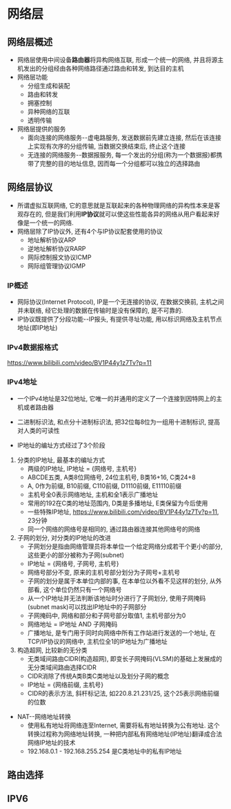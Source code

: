 # 网络层

## 网络层概述
- 网络层使用中间设备**路由器**将异构网络互联, 形成一个统一的网络, 并且将源主机发出的分组经由各种网络路径通过路由和转发, 到达目的主机
- 网络层功能
    - 分组生成和装配
    - 路由和转发
    - 拥塞控制
    - 异种网络的互联
    - 透明传输
- 网络层提供的服务
    - 面向连接的网络服务--虚电路服务, 发送数据前先建立连接, 然后在该连接上实现有次序的分组传输, 当数据交换结束后, 终止这个连接
    - 无连接的网络服务--数据报服务, 每一个发出的分组(称为一个数据报)都携带了完整的目的地址信息, 因而每一个分组都可以独立的选择路由

## 网络层协议
- 所谓虚拟互联网络, 它的意思就是互联起来的各种物理网络的异构性本来是客观存在的, 但是我们利用**IP协议**就可以使这些性能各异的网络从用户看起来好像是一个统一的网络.
- 网络层除了IP协议外, 还有4个与IP协议配套使用的协议
    - 地址解析协议ARP
    - 逆地址解析协议RARP
    - 网际控制报文协议ICMP
    - 网际组管理协议IGMP
### IP概述
- 网际协议(Internet Protocol), IP是一个无连接的协议, 在数据交换前, 主机之间并未联络, 经它处理的数据在传输时是没有保障的, 是不可靠的.
- IP协议既提供了分段功能--IP报头, 有提供寻址功能, 用以标识网络及主机节点地址(即IP地址)
### IPv4数据报格式
https://www.bilibili.com/video/BV1P44y1z7Tv?p=11
### IPv4地址
- 一个IPv4地址是32位地址, 它唯一的并通用的定义了一个连接到因特网上的主机或者路由器
- 二进制标识法, 和点分十进制标识法, 把32位每8位为一组用十进制标识, 提高对人类的可读性

- IP地址的编址方式经过了3个阶段
1. 分类的IP地址, 最基本的编址方式
    - 两级的IP地址, IP地址 = {网络号, 主机号}
    - ABCDE五类, A类8位网络号, 24位主机号, B类16+16, C类24+8
    - A, 0作为前缀, B10前缀, C110前缀, D1110前缀, E11110前缀
    - 主机号全0表示网络地址, 主机和全1表示广播地址
    - 常用的192在C类的地址范围内, D类是多播地址, E类保留为今后使用
    - 一些特殊IP地址, https://www.bilibili.com/video/BV1P44y1z7Tv?p=11, 23分钟
    - 同一个网络的网络号是相同的, 通过路由器连接其他网络号的网络
2. 子网的划分, 对分类的IP地址的改进
    - 子网划分是指由网络管理员将本单位一个给定网络分成若干个更小的部分, 这些更小的部分被称为子网(subnet)
    - IP地址 = {网络号, 子网号, 主机号}
    - 网络号部分不变, 原来的主机号部分划分为子网号+主机号
    - 子网的划分是属于本单位内部的事, 在本单位以外看不见这样的划分, 从外部看, 这个单位仍然只有一个网络号
    - 从一个IP地址并无法判断该地址时分进行了子网划分, 使用子网掩码(subnet mask)可以找出IP地址中的子网部分
    - 子网掩码中, 网络和部分和子网号部分取值1, 主机号部分为0
    - 网络地址 = IP地址 AND 子网掩码
    - 广播地址, 是专门用于同时向网络中所有工作站进行发送的一个地址, 在TCP/IP协议的网络中, 主机位全1的IP地址为广播地址
3. 构造超网, 比较新的无分类
    - 无类域间路由CIDR(构造超网), 即变长子网掩码(VLSM)的基础上发展成的无分类域间路由选择CIDR
    - CIDR消除了传统A类B类C类地址以及划分子网的概念
    - IP地址 = {网络前缀, 主机号}
    - CIDR的表示方法, 斜杆标记法, 如220.8.21.231/25, 这个25表示网络前缀的位数
- NAT--网络地址转换
    - 使用私有地址将网络连至Internet, 需要将私有地址转换为公有地址. 这个转换过程称为网络地址转换, 一种把内部私有网络地址(IP地址)翻译成合法网络IP地址的技术
    - 192.168.0.1 - 192.168.255.254 是C类地址中的私有IP地址
    
## 路由选择

## IPV6